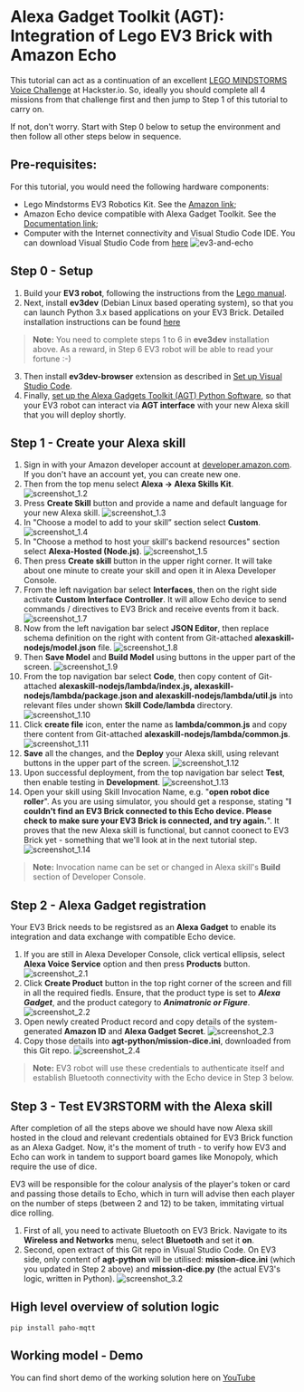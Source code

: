 # Alexa Gadget Toolkit (AGT): Integration of Lego EV3 Brick with Amazon Echo
This tutorial can act as a continuation of an excellent [LEGO MINDSTORMS Voice Challenge](https://www.hackster.io/alexagadgets/lego-mindstorms-voice-challenge-setup-17300f) at Hackster.io. So, ideally you should complete all 4 missions from that challenge first and then jump to Step 1 of this tutorial to carry on.

If not, don't worry. Start with Step 0 below to setup the environment and then follow all other steps below in sequence.

## Pre-requisites: 
For this tutorial, you would need the following hardware components:
- Lego Mindstorms EV3 Robotics Kit. See the [Amazon link](https://www.amazon.co.uk/LEGO-31313-MINDSTORMS-Servo-Motor-Programmable/dp/B00BMKLVJ6);
- Amazon Echo device compatible with Alexa Gadget Toolkit. See the [Documentation link](https://developer.amazon.com/docs/alexa-gadgets-toolkit/understand-alexa-gadgets-toolkit.html#devices);
- Computer with the Internet connectivity and Visual Studio Code IDE. You can download Visual Studio Code from [here](https://code.visualstudio.com/download)
![ev3-and-echo](images/EV3_and_Echo_scene.jpg)

## Step 0 - Setup
1. Build your **EV3 robot**, following the instructions from the [Lego manual](https://www.lego.com/cdn/cs/set/assets/blt2fdb839be7a53b96/31313_EV3RSTORM_2016.pdf).
2. Next, install **ev3dev** (Debian Linux based operating system), so that you can launch Python 3.x based applications  on your EV3 Brick. Detailed installation instructions can be found [here](https://www.ev3dev.org/docs/getting-started/)
> **Note:** You need to complete steps 1 to 6 in **eve3dev** installation above. As a reward, in Step 6 EV3 robot will be able to read your fortune :-)
3. Then install **ev3dev-browser** extension as described in [Set up Visual Studio Code](https://www.hackster.io/alexagadgets/lego-mindstorms-voice-challenge-setup-17300f#toc-set-up-visual-studio-code-4).
4. Finally, [set up the Alexa Gadgets Toolkit (AGT) Python Software](https://www.hackster.io/alexagadgets/lego-mindstorms-voice-challenge-setup-17300f#toc-set-up-the-alexa-gadgets-toolkit-python-software-5), so that your EV3 robot can interact via **AGT interface** with your new Alexa skill that you will deploy shortly.

## Step 1 - Create your Alexa skill
1. Sign in with your Amazon developer account at [developer.amazon.com](https://developer.amazon.com/). If you don't have an account yet, you can create new one.
2. Then from the top menu select **Alexa -> Alexa Skills Kit**. ![screenshot_1.2](images/screenshot_step1.2.png)
3. Press **Create Skill** button and provide a name and default language for your new Alexa skill. ![screenshot_1.3](images/screenshot_step1.3.png)
4. In "Choose a model to add to your skill” section select **Custom**. ![screenshot_1.4](images/screenshot_step1.4.png)
5. In "Choose a method to host your skill's backend resources" section select **Alexa-Hosted (Node.js)**. ![screenshot_1.5](images/screenshot_step1.5.png)
6. Then press **Create skill** button in the upper right corner. It will take about one minute to create your skill and open it in Alexa Developer Console.
7. From the left navigation bar select **Interfaces**, then on the right side activate **Custom Interface Controller**. It will allow Echo device to send commands / directives to EV3 Brick and receive events from it back. ![screenshot_1.7](images/screenshot_step1.7.png)
8. Now from the left navigation bar select **JSON Editor**, then replace schema definition on the right with content from Git-attached **alexaskill-nodejs/model.json** file. ![screenshot_1.8](images/screenshot_step1.8.png)
9. Then **Save Model** and **Build Model** using buttons in the upper part of the screen. ![screenshot_1.9](images/screenshot_step1.9.png)
10. From the top navigation bar select **Code**, then copy content of Git-attached **alexaskill-nodejs/lambda/index.js, alexaskill-nodejs/lambda/package.json and alexaskill-nodejs/lambda/util.js** into relevant files under shown **Skill Code/lambda** directory. ![screenshot_1.10](images/screenshot_step1.10.png)
11. Click **create file** icon, enter the name as **lambda/common.js** and copy there content from Git-attached **alexaskill-nodejs/lambda/common.js**. ![screenshot_1.11](images/screenshot_step1.11.png)
12. **Save** all the changes, and the **Deploy** your Alexa skill, using relevant buttons in the upper part of the screen. ![screenshot_1.12](images/screenshot_step1.12.png)
13. Upon successful deployment, from the top navigation bar select **Test**, then enable testing in **Development**. ![screenshot_1.13](images/screenshot_step1.13.png)
14. Open your skill using Skill Invocation Name, e.g. "**open robot dice roller**". As you are using simulator, you should get a response, stating "**I couldn't find an EV3 Brick connected to this Echo device. Please check to make sure your EV3 Brick is connected, and try again.**". It proves that the new Alexa skill is functional, but cannot coonect to EV3 Brick yet - something that we'll look at in the next tutorial step. ![screenshot_1.14](images/screenshot_step1.14.png)
> **Note:** Invocation name can be set or changed in Alexa skill's **Build** section of Developer Console.

## Step 2 - Alexa Gadget registration
Your EV3 Brick needs to be registsred as an **Alexa Gadget** to enable its integration and data exchange with compatible Echo device. 
1. If you are still in Alexa Developer Console, click vertical ellipsis, select **Alexa Voice Service** option and then press **Products** button. ![screenshot_2.1](images/screenshot_step2.1.png)
2. Click **Create Product** button in the top right corner of the screen and fill in all the required fiedls. Ensure, that the product type is set to ***Alexa Gadget***, and the product category to ***Animatronic or Figure***. ![screenshot_2.2](images/screenshot_step2.2.png)
3. Open newly created Product record and copy details of the system-generated **Amazon ID** and **Alexa Gadget Secret**. ![screenshot_2.3](images/screenshot_step2.3.png)
4. Copy those details into **agt-python/mission-dice.ini**, downloaded from this Git repo. ![screenshot_2.4](images/screenshot_step2.4.png)
> **Note:** EV3 robot will use these credentials to authenticate itself and establish Bluetooth connectivity with the Echo device in Step 3 below.

## Step 3 - Test EV3RSTORM with the Alexa skill
After completion of all the steps above we should have now Alexa skill hosted in the cloud and relevant credentials obtained for EV3 Brick function as an Alexa Gadget. Now, it's the moment of truth - to verify how EV3 and Echo can work in tandem to support board games like Monopoly, which require the use of dice.

EV3 will be responsible for the colour analysis of the player's token or card and passing those details to Echo, which in turn will advise then each player on the number of steps (between 2 and 12) to be taken, immitating virtual dice rolling.

1. First of all, you need to activate Bluetooth on EV3 Brick. Navigate to its **Wireless and Networks** menu, select **Bluetooth** and set it **on**.
2. Second, open extract of this Git repo in Visual Studio Code. On EV3 side, only content of **agt-python** will be utilised: **mission-dice.ini** (which you updated in Step 2 above) and **mission-dice.py** (the actual EV3's logic, written in Python). ![screenshot_3.2](images/screenshot_step3.2.png)



## High level overview of solution logic
```
pip install paho-mqtt
```

## Working model - Demo
You can find short demo of the working solution here on [YouTube](https://youtu.be/Gui9sqyglFw)

